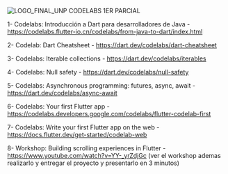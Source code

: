 ![LOGO_FINAL_UNP](https://github.com/HaroldArguelloNic/codelabs-dart/assets/89761802/584a8913-97da-4350-b448-174a3d021821)
CODELABS 1ER PARCIAL

1- Codelabs: Introducción a Dart para desarrolladores de Java - https://codelabs.flutter-io.cn/codelabs/from-java-to-dart/index.html

2- Codelab: Dart Cheatsheet - https://dart.dev/codelabs/dart-cheatsheet

3- Codelabs: Iterable collections - https://dart.dev/codelabs/iterables

4- Codelabs: Null safety - https://dart.dev/codelabs/null-safety

5- Codelabs: Asynchronous programming: futures, async, await - https://dart.dev/codelabs/async-await

6- Codelabs: Your first Flutter app - https://codelabs.developers.google.com/codelabs/flutter-codelab-first

7- Codelabs: Write your first Flutter app on the web - https://docs.flutter.dev/get-started/codelab-web

8- Workshop: Building scrolling experiences in Flutter - https://www.youtube.com/watch?v=YY-_yrZdjGc (ver el workshop ademas realizarlo y entregar el proyecto y presentarlo en 3 minutos)
